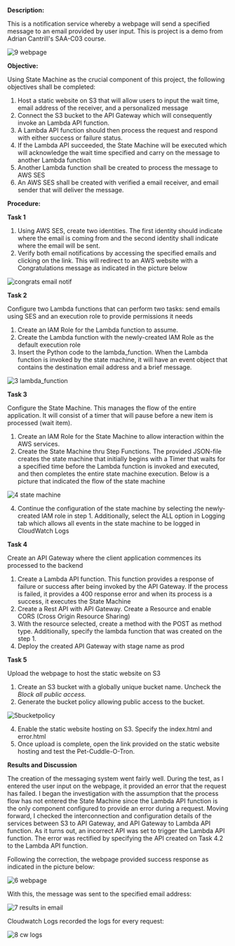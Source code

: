 **Description:**

This is a notification service whereby a webpage will send a specified message to an email provided by user input. This is project is a demo from Adrian Cantrill's SAA-C03 course.

![9 webpage](https://github.com/JayPhantom/AWS-Cloud-Portfolio/assets/109772529/3e4d66ca-fb13-4a3e-8aa7-4bf4e3be6a55)

**Objective:**

Using State Machine as the crucial component of this project, the following objectives shall be completed:
  1. Host a static website on S3 that will allow users to input the wait time, email address of the receiver, and a personalized message
  2. Connect the S3 bucket to the API Gateway which will consequently invoke an Lambda API function.
  3. A Lambda API function should then process the request and respond with either success or failure status.
  4. If the Lambda API succeeded, the State Machine will be executed which will acknowledge the wait time specified and carry on the message to another Lambda function
  5. Another Lambda function shall be created to process the message to AWS SES
  6. An AWS SES shall be created with verified a email receiver, and email sender that will deliver the message.


**Procedure:**

**Task 1**

1. Using AWS SES, create two identities. The first identity should indicate where the email is coming from and the second identity shall indicate where the email will be sent.
2. Verify both email notifications by accessing the specified emails and clicking on the link. This will redirect to an AWS website with a Congratulations message as indicated in the picture below
   
![congrats email notif](https://github.com/JayPhantom/AWS-Cloud-Portfolio/assets/109772529/6d6f590e-02e9-4b46-a0f0-3b474aac8f3f)


**Task 2**

Configure two Lambda functions that can perform two tasks: send emails using SES and an execution role to provide permissions it needs
1. Create an IAM Role for the Lambda function to assume.
2. Create the Lambda function with the newly-created IAM Role as the default execution role
3. Insert the Python code to the lambda_function. When the Lambda function is invoked by the state machine, it will have an event object that contains the destination email address and a brief message.

![3 lambda_function](https://github.com/JayPhantom/AWS-Cloud-Portfolio/assets/109772529/9ae8087c-f936-4c56-9496-b68299cbdba6)


**Task 3**

Configure the State Machine. This manages the flow of the entire application. It will consist of a timer that will pause before a new item is processed (wait item).
1. Create an IAM Role for the State Machine to allow interaction within the AWS services.
2. Create the State Machine thru Step Functions. The provided JSON-file creates the state machine that initially begins with a Timer that waits for a specified time before the Lambda function is invoked and executed, and then completes the entire state machine execution. Below is a picture that indicated the flow of the state machine
   
![4 state machine](https://github.com/JayPhantom/AWS-Cloud-Portfolio/assets/109772529/5d8e3131-5f8e-4f00-8945-9c50a8f49cc8)

4. Continue the configuration of the state machine by selecting the newly-created IAM role in step 1. Additionally, select the ALL option in Logging tab which allows all events in the state machine to be logged in CloudWatch Logs


**Task 4**

Create an API Gateway where the client application commences its processed to the backend
1. Create a Lambda API function. This function provides a response of failure or success after being invoked by the API Gateway. If the process is failed, it provides a 400 response error and when its process is a success, it executes the State Machine
2. Create a Rest API with API Gateway. Create a Resource and enable CORS (Cross Origin Resource Sharing)
3. With the resource selected, create a method with the POST as method type. Additionally, specify the lambda function that was created on the step 1.
4. Deploy the created API Gateway with stage name as prod


**Task 5**

Upload the webpage to host the static website on S3
1. Create an S3 bucket with a globally unique bucket name. Uncheck the _Block all public access._
2. Generate the bucket policy allowing public access to the bucket.

![5bucketpolicy](https://github.com/JayPhantom/AWS-Cloud-Portfolio/assets/109772529/3a7f5a2e-1e8b-4a57-861e-f3176d27f6b4)

4. Enable the static website hosting on S3. Specify the index.html and error.html
5. Once upload is complete, open the link provided on the static website hosting and test the Pet-Cuddle-O-Tron.


**Results and Discussion**

The creation of the messaging system went fairly well. During the test, as I entered the user input on the webpage, it provided an error that the request has failed. I began the investigation with the assumption that the process flow has not entered the State Machine since the Lambda API function is the only component configured to provide an error during a request. Moving forward, I checked the interconnection and configuration details of the services between S3 to API Gateway, and API Gateway to Lambda API function. As it turns out, an incorrect API was set to trigger the Lambda API function. The error was rectified by specifying the API created on Task 4.2 to the Lambda API function.

Following the correction, the webpage provided success response as indicated in the picture below:

![6 webpage](https://github.com/JayPhantom/AWS-Cloud-Portfolio/assets/109772529/f1e8573b-8fdc-4d2d-8b2e-5237e26b6b8a)

With this, the message was sent to the specified email address:

![7 results in email](https://github.com/JayPhantom/AWS-Cloud-Portfolio/assets/109772529/f96009ec-3da8-4387-93ff-c382435a2861)

Cloudwatch Logs recorded the logs for every request:

![8 cw logs](https://github.com/JayPhantom/AWS-Cloud-Portfolio/assets/109772529/89019f17-8231-43ab-90e2-785d2cc22392)

